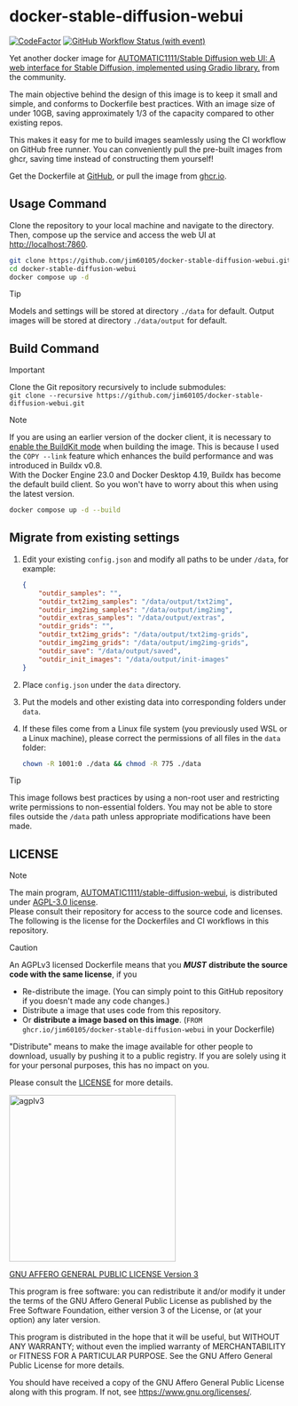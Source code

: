 # docker-stable-diffusion-webui

[![CodeFactor](https://www.codefactor.io/repository/github/jim60105/docker-stable-diffusion-webui/badge?style=for-the-badge)](https://www.codefactor.io/repository/github/jim60105/docker-stable-diffusion-webui) [![GitHub Workflow Status (with event)](https://img.shields.io/github/actions/workflow/status/jim60105/docker-stable-diffusion-webui/scan.yml?label=IMAGE%20SCAN&style=for-the-badge)](https://github.com/jim60105/docker-stable-diffusion-webui/actions/workflows/scan.yml)

Yet another docker image for [AUTOMATIC1111/Stable Diffusion web UI: A web interface for Stable Diffusion, implemented using Gradio library.](https://github.com/AUTOMATIC1111/stable-diffusion-webui) from the community.

The main objective behind the design of this image is to keep it small and simple, and conforms to Dockerfile best practices. With an image size of under 10GB, saving approximately 1/3 of the capacity compared to other existing repos.

This makes it easy for me to build images seamlessly using the CI workflow on GitHub free runner. You can conveniently pull the pre-built images from ghcr, saving time instead of constructing them yourself!

Get the Dockerfile at [GitHub](https://github.com/jim60105/docker-stable-diffusion-webui), or pull the image from [ghcr.io](https://ghcr.io/jim60105/docker-stable-diffusion-webui).

## Usage Command

Clone the repository to your local machine and navigate to the directory.  
Then, compose up the service and access the web UI at [http://localhost:7860](http://localhost:7860).

```bash
git clone https://github.com/jim60105/docker-stable-diffusion-webui.git
cd docker-stable-diffusion-webui
docker compose up -d
```

> [!TIP]  
> Models and settings will be stored at directory `./data` for default.
> Output images will be stored at directory `./data/output` for default.

## Build Command

> [!IMPORTANT]  
> Clone the Git repository recursively to include submodules:  
> `git clone --recursive https://github.com/jim60105/docker-stable-diffusion-webui.git`

> [!NOTE]  
> If you are using an earlier version of the docker client, it is necessary to [enable the BuildKit mode](https://docs.docker.com/build/buildkit/#getting-started) when building the image. This is because I used the `COPY --link` feature which enhances the build performance and was introduced in Buildx v0.8.  
> With the Docker Engine 23.0 and Docker Desktop 4.19, Buildx has become the default build client. So you won't have to worry about this when using the latest version.

```bash
docker compose up -d --build
```

## Migrate from existing settings

1. Edit your existing `config.json` and modify all paths to be under `/data`, for example:

    ```json
    {
        "outdir_samples": "",
        "outdir_txt2img_samples": "/data/output/txt2img",
        "outdir_img2img_samples": "/data/output/img2img",
        "outdir_extras_samples": "/data/output/extras",
        "outdir_grids": "",
        "outdir_txt2img_grids": "/data/output/txt2img-grids",
        "outdir_img2img_grids": "/data/output/img2img-grids",
        "outdir_save": "/data/output/saved",
        "outdir_init_images": "/data/output/init-images"
    }
    ```

2. Place `config.json` under the `data` directory.
3. Put the models and other existing data into corresponding folders under `data`.
4. If these files come from a Linux file system (you previously used WSL or a Linux machine), please correct the permissions of all files in the `data` folder:

    ```sh
    chown -R 1001:0 ./data && chmod -R 775 ./data
    ```

> [!TIP]  
> This image follows best practices by using a non-root user and restricting write permissions to non-essential folders. You may not be able to store files outside the `/data` path unless appropriate modifications have been made.

## LICENSE

> [!NOTE]  
> The main program, [AUTOMATIC1111/stable-diffusion-webui](https://github.com/AUTOMATIC1111/stable-diffusion-webui), is distributed under [AGPL-3.0 license](https://github.com/AUTOMATIC1111/stable-diffusion-webui/blob/master/LICENSE.txt).  
> Please consult their repository for access to the source code and licenses.  
> The following is the license for the Dockerfiles and CI workflows in this repository.

> [!CAUTION]
> An AGPLv3 licensed Dockerfile means that you _**MUST**_ **distribute the source code with the same license**, if you
>
> - Re-distribute the image. (You can simply point to this GitHub repository if you doesn't made any code changes.)
> - Distribute a image that uses code from this repository.
> - Or **distribute a image based on this image**. (`FROM ghcr.io/jim60105/docker-stable-diffusion-webui` in your Dockerfile)
>
> "Distribute" means to make the image available for other people to download, usually by pushing it to a public registry. If you are solely using it for your personal purposes, this has no impact on you.
>
> Please consult the [LICENSE](LICENSE) for more details.

<img src="https://github.com/jim60105/docker-stable-diffusion-webui/assets/16995691/a12d2791-048f-4b8d-87f8-96c88c9ef310" alt="agplv3" width="300" />

[GNU AFFERO GENERAL PUBLIC LICENSE Version 3](/LICENSE)

This program is free software: you can redistribute it and/or modify it under the terms of the GNU Affero General Public License as published by the Free Software Foundation, either version 3 of the License, or (at your option) any later version.

This program is distributed in the hope that it will be useful, but WITHOUT ANY WARRANTY; without even the implied warranty of MERCHANTABILITY or FITNESS FOR A PARTICULAR PURPOSE. See the GNU Affero General Public License for more details.

You should have received a copy of the GNU Affero General Public License along with this program. If not, see <https://www.gnu.org/licenses/>.
